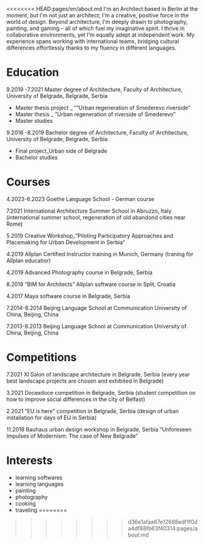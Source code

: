
<<<<<<<< HEAD:pages/en/about.md
I'm an Architect based in Berlin at the moment, but I'm not just an architect; I'm a creative, positive force in the world of design. Beyond architecture, I'm deeply drawn to photography, painting, and gaming – all of which fuel my imaginative spirit. I thrive in collaborative environments, yet I'm equally adept at independent work. My experience spans working with international teams, bridging cultural differences effortlessly thanks to my fluency in different languages.

# Education
9.2019 -7.2021
Master degree of Architecture, Faculty of Architecture, 
University of Belgrade, Belgrade, Serbia
- Master thesis project _ ““Urban regeneration of Smederevo riverside” 
- Master thesis _ ”Urban regeneration of riverside of Smederevo”
- Master studies

9.2016 -8.2019
Bachelor degree of Architecture, Faculty of Architecture,
University of Belgrade, Belgrade, Serbia
- Final project_Urban side of Belgrade
- Bachelor studies


# Courses

4.2023-6.2023
Goethe Language School - German course

7.2021
International Architecture Summer School in Abruzzo, Italy
(international summer school, regeneration of old abandond cities 
near Rome)

5.2019
Creative Workshop_”Piloting Participatory Approaches and 
Placemaking for Urban Development in Serbia”

4.2019
Allplan Certified Instructor training in Munich, Germany 
(traning for Allplan educatior)

4.2019
Advanced Photography course in Belgrade, Serbia

8.2018
”BIM for Architects” Allplan software course in Split, Croatia

4.2017
Maya software course in Belgrade, Serbia

7.2014-8.2014
Beijing Language School at Communication University of China, 
Beijing, China

7.2013-8.2013
Beijing Language School at Communication University of China, 
Beijing, China

# Competitions

7.2021
XI Salon of landscape architecture in Belgrade, Serbia
(every year best landscape projects are chosen and 
exhibited in Belgrade)

3.2021
Docexdoce competition in Belgrade, Serbia
(student competition on how to improve social 
differences in the city of Belfast)

2.2021
”EU is here” competition in Belgrade, Serbia
(design of urban installation for days of EU in Serbia)

11.2018
Bauhaus urban design workshop in Belgrade, Serbia
”Unforeseen Impulses of Modernism: The case of New Belgrade”

# Interests

- learning softwares
- learning languages
- painting
- photography
- cooking 
- traveling
========
>>>>>>>> d36e1afaa67e12688edf1f0da4df88fb63f40314:pages/about.md
